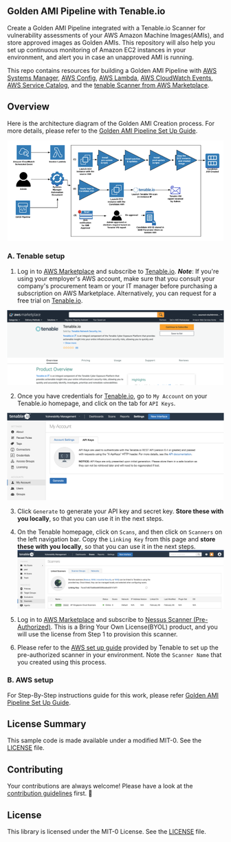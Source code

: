 ## Golden AMI Pipeline with Tenable.io

Create a Golden AMI Pipeline integrated with a Tenable.io Scanner for vulnerability assessments of your AWS Amazon Machine Images(AMIs), and store approved images as Golden AMIs. This repository will also help you set up continuous monitoring of Amazon EC2 instances in your environment, and alert you in case an unapproved AMI is running. 

This repo contains resources for building a Golden AMI Pipeline with [AWS Systems Manager](https://aws.amazon.com/systems-manager/), [AWS Config](https://aws.amazon.com/config/), [AWS Lambda](https://aws.amazon.com/lambda/), [AWS CloudWatch Events](https://docs.aws.amazon.com/AmazonCloudWatch/latest/events/WhatIsCloudWatchEvents.html), [AWS Service Catalog](https://aws.amazon.com/servicecatalog/), and the [tenable Scanner from AWS Marketplace](https://aws.amazon.com/marketplace/pp/B01BLHP02I?qid=1548203238792&sr=0-3&ref_=srh_res_product_title).


## Overview
Here is the architecture diagram of the Golden AMI Creation process. For more details, please refer to the [Golden AMI Pipeline Set Up Guide](/resources/docs/Golden-AMI-Pipeline-Guide-Version1.3.docx).

![architecture-diagram](/resources/images/arch-diagram.png)

### A. Tenable setup
1. Log in to [AWS Marketplace](https://aws.amazon.com/marketplace/pp/B07J2HN7KV?qid=1571182872249&sr=0-1&ref_=srh_res_product_title) and subscribe to [Tenable.io](https://aws.amazon.com/marketplace/pp/B07J2HN7KV?qid=1571182872249&sr=0-1&ref_=srh_res_product_title). 
**_Note_**: If you're using your employer's AWS account, make sure that you consult your company's procurement team or your IT manager before purchasing a subscription on AWS Marketplace. Alternatively, you can request for a free trial on [Tenable.io](https://www.tenable.com/try).

![awsmp-tenable](/resources/images/awsmp-tenable.png)



2. Once you have credentials for [Tenable.io](www.tenable.io), go to `My Account` on your Tenable.io homepage, and click on the tab for `API Keys`.

![architecture-diagram](/resources/images/api-key.png)


3. Click `Generate` to generate your API key and secret key. **Store these with you locally**, so that you can use it in the next steps.

4. On the Tenable homepage, click on `Scans`, and then click on `Scanners` on the left navigation bar. Copy the `Linking Key` from this page and **store these with you locally**, so that you can use it in the next steps.
![architecture-diagram](/resources/images/linking-key.png)

5. Log in to [AWS Marketplace](https://aws.amazon.com/marketplace/pp/B01LXCD58S?qid=1571184129453&sr=0-1&ref_=srh_res_product_title) and subscribe to [Nessus Scanner (Pre-Authorized)](https://aws.amazon.com/marketplace/pp/B01LXCD58S?qid=1571184129453&sr=0-1&ref_=srh_res_product_title). This is a Bring Your Own License(BYOL) product, and you will use the license from Step 1 to provision this scanner.

6. Please refer to the [AWS set up guide](https://docs.tenable.com/other/TenableioAWSIntegrationGuide.pdf) provided by Tenable to set up the pre-authorized scanner in your environment. Note the `Scanner Name` that you created using this process.

### B. AWS setup

For Step-By-Step instructions guide for this work, please refer [Golden AMI Pipeline Set Up Guide](/resources/docs/Golden-AMI-Pipeline-Guide-Version1.3.docx).

## License Summary
This sample code is made available under a modified MIT-0. See the [LICENSE](LICENSE) file.

## Contributing
Your contributions are always welcome! Please have a look at the [contribution guidelines](CONTRIBUTING.md) first. :tada:

## License
This library is licensed under the MIT-0 License. See the [LICENSE](LICENSE) file.

